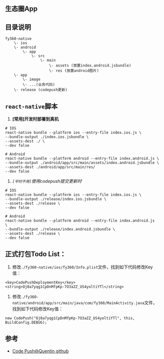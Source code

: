 ## 生态圈App

## 目录说明

```
fy360-native
    \- ios
    \- android
        \- app
            \- src
                \- main
                    \- assets (放置index.android.jsbundle)
                    \- res (放置android图片)
    \- app
        \- image
        \- ...(业务代码)
    \- release (codepush更新)
```

## `react-native`脚本

1. __[常用]开发时部署到真机__
```
# IOS
react-native bundle --platform ios --entry-file index.ios.js \
--bundle-output ./index.ios.jsbundle \
--assets-dest ./ \
--dev false

# Android
react-native bundle --platform android --entry-file index.android.js \
--bundle-output ./android/app/src/main/assets/index.android.jsbundle \
--assets-dest ./android/app/src/main/res/
--dev false
```

1. _`[平时不用]`使用codepush提交更新时_
```
# IOS
react-native bundle --platform ios --entry-file index.ios.js \
--bundle-output ./release/index.ios.jsbundle \
--assets-dest ./release \
--dev false

# Android
react-native bundle --platform android --entry-file index.android.js  \
--bundle-output ./release/index.android.jsbundle \
--assets-dest ./release \
--dev false
```

## 正式打包Todo List：

1. 修改`./fy360-native/ios/fy360/Info.plist`文件，找到如下代码修改Key值：
```
<key>CodePushDeploymentKey</key>
<string>Oj0a7yqg1CpDnMfpKp-7O3aZZ_US4yoltiYTl</string>
```
1. 修改`./fy360-native/android/app/src/main/java/com/fy360/MainActivity.java`文件，找到如下代码修改Key值：
```
new CodePush("Oj0a7yqg1CpDnMfpKp-7O3aZZ_US4yoltiYTl", this, BuildConfig.DEBUG);
```
## 参考

 - [Code Push@Quentin github](https://github.com/quentinyang/sharing/blob/master/App/codepush.md)

